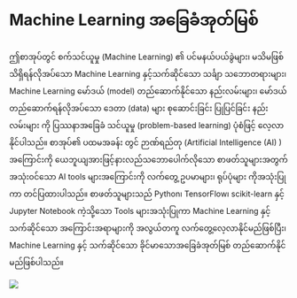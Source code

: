 # Machine Learning အခြေခံအုတ်မြစ်

ဤစာအုပ်တွင် စက်သင်ယူမှု (Machine Learning) ၏ ပင်မနယ်ပယ်ခွဲများ၊ မသိမဖြစ် သိရှိရန်လိုအပ်သော  Machine Learning နှင့်သက်ဆိုင်သော သင်္ချာ သဘောတရားများ၊ Machine Learning မော်ဒယ် (model) တည်ဆောက်နိုင်သော နည်းလမ်းများ၊ မော်ဒယ် တည်ဆောက်ရန်လိုအပ်သော ဒေတာ (data) များ စုဆောင်းခြင်း ပြုပြင်ခြင်း  နည်းလမ်းများ ကို ပြဿနာအခြေခံ သင်ယူမှု (problem-based learning) ပုံစံဖြင့် လေ့လာနိုင်ပါသည်။ စာအုပ်၏ ပထမအခန်း တွင် ဉာဏ်ရည်တု (Artificial Intelligence (AI) ) အကြောင်းကို ယေဘူယျအားဖြင့်နားလည်သဘောပေါက်လိုသော စာဖတ်သူများအတွက် အသုံး၀င်သော AI tools များအကြောင်းကို လက်တွေ့ ဥပမာများ၊ ရုပ်ပုံများ ကိုအသုံးပြုကာ တင်ပြထားပါသည်။ စာဖတ်သူများသည် Python၊ TensorFlow၊ scikit-learn နှင့်  Jupyter Notebook ကဲ့သို့သော Tools များအသုံးပြုကာ Machine Learning နှင့် သက်ဆိုင်သော အကြောင်းအရာများကို အလွယ်တကူ လက်တွေ့လေ့လာနိုင်မည်ဖြစ်ပြီး၊ Machine Learning နှင့် သက်ဆိုင်သော ခိုင်မာသောအခြေခံအုတ်မြစ် တည်ဆောက်နိုင်မည်ဖြစ်ပါသည်။


![](../html/_images/ML_BookCover.png)

```{tableofcontents}
```
